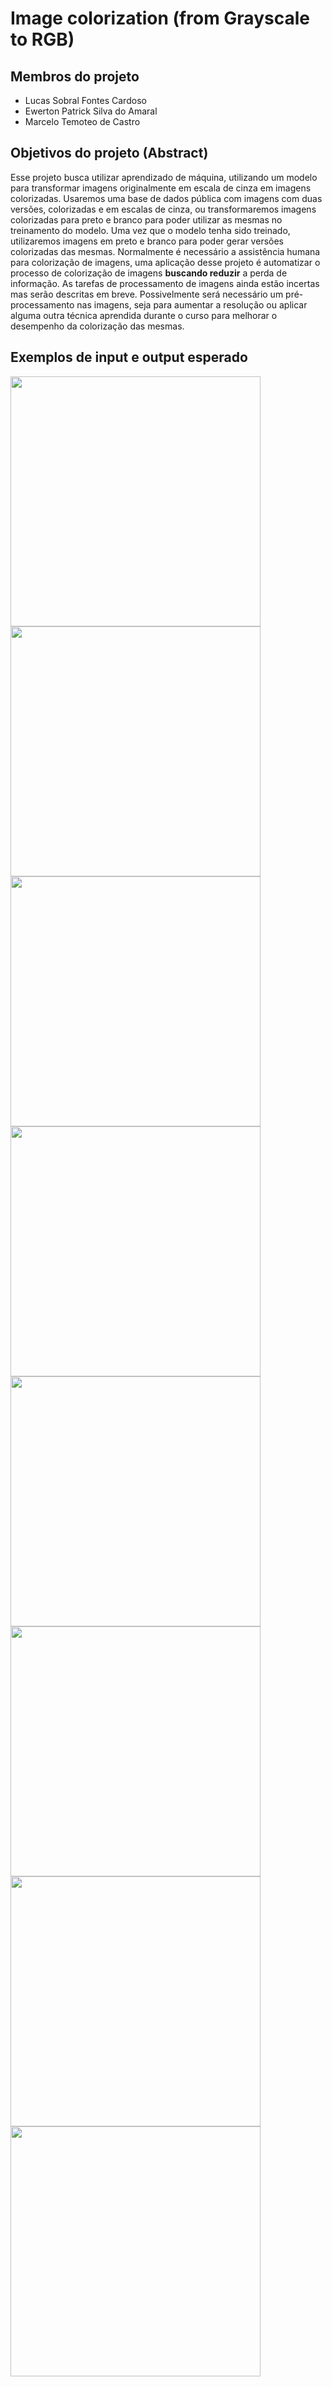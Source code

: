 # Image colorization (from Grayscale to RGB)

## Membros do projeto
- Lucas Sobral Fontes Cardoso
- Ewerton Patrick Silva do Amaral
- Marcelo Temoteo de Castro

## Objetivos do projeto (Abstract)

  Esse projeto busca utilizar aprendizado de máquina, utilizando um modelo para transformar imagens originalmente em escala de cinza em imagens colorizadas. Usaremos uma base de dados pública com imagens com duas versões, colorizadas e em escalas de cinza, ou transformaremos imagens colorizadas para preto e branco para poder utilizar as mesmas no treinamento do modelo. Uma vez que o modelo tenha sido treinado, utilizaremos imagens em preto e branco para poder gerar versões colorizadas das mesmas. Normalmente é necessário a assistência humana para colorização de imagens, uma aplicação desse projeto é automatizar o processo de colorização de imagens **buscando reduzir** a perda de informação. As tarefas de processamento de imagens ainda estão incertas mas serão descritas em breve. Possivelmente será necessário um pré-processamento nas imagens, seja para aumentar a resolução ou aplicar alguma outra técnica aprendida durante o curso para melhorar o desempenho da colorização das mesmas. 
  
## Exemplos de input e output esperado

  <img src="https://github.com/Beadurof/Project-ImageProcessing-2021/blob/main/example0-grayscale.jpg" width="400" height="400" /> <img src="https://github.com/Beadurof/Project-ImageProcessing-2021/blob/main/example0-colorized.jpg" width="400" height="400" />
  <img src="https://github.com/Beadurof/Project-ImageProcessing-2021/blob/main/example1-grayscale.jpg" width="400" height="400" /> <img src="https://github.com/Beadurof/Project-ImageProcessing-2021/blob/main/example1-colorized.jpg" width="400" height="400" />
  <img src="https://github.com/Beadurof/Project-ImageProcessing-2021/blob/main/example2-grayscale.jpg" width="400" height="400" /> <img src="https://github.com/Beadurof/Project-ImageProcessing-2021/blob/main/example2-colorized.jpg" width="400" height="400" />
  <img src="https://github.com/Beadurof/Project-ImageProcessing-2021/blob/main/example1021-grayscale.jpg" width="400" height="400" /> <img src="https://github.com/Beadurof/Project-ImageProcessing-2021/blob/main/example1021-colorized.jpg" width="400" height="400" />
